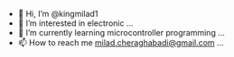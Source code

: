 - 👋 Hi, I’m @kingmilad1
- 👀 I’m interested in electronic ...
- 🌱 I’m currently learning  microcontroller programming ...
- 📫 How to reach me milad.cheraghabadi@gmail.com ...

<!---
kingmilad1/kingmilad1 is a ✨ special ✨ repository because its `README.md` (this file) appears on your GitHub profile.
You can click the Preview link to take a look at your changes.
--->
